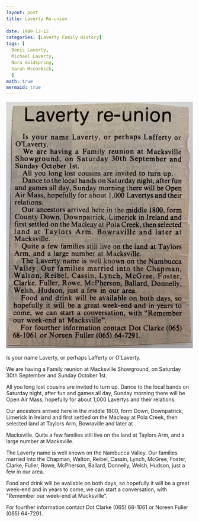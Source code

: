 ```yaml
---
layout: post
title: Laverty Re-union

date: 1989-12-12
categories: [Laverty Family History]
tags: [
  Denis Laverty, 
  Michael Laverty,
  Nora Goldspring,
  Sarah Mccormick,
  ]
math: true
mermaid: true
---
```


![](/assets/img/laverty/reunion-laverty-reunion.jpg)

Is your name Laverty, or perhaps Lafferty or O'Laverty.

We are having a Family reunion at Macksville Showground, on Saturday 30th September and Sunday October 1st.

All you long lost cousins are invited to turn up. Dance to the local bands on Saturday night, after fun and games all day, Sunday morning there will be Open Air Mass, hopefully for about 1,000 Lavertys and their relations.

Our ancestors arrived here in the middle 1800, form Down, Downpatrick, Limerick in Ireland and first settled on the Macleay at Pola Creek, then selected land at Taylors Arm, Bowraville and later at

Macksville. Quite a few families still live on the land at Taylors Arm, and a large number at Macksville.

The Laverty name is well known on the Nambucca Valley. Our families married into the Chapman, Walton, Reibel, Cassin, Lynch, McGree, Foster, Clarke, Fuller, Rowe, McPherson, Ballard, Donnelly, Welsh, Hudson, just a few in our area.

Food and drink will be available on both days, so hopefully it will be a great week-end and in years to come, we can start a conversation, with "Remember our week-end at Macksville".

For fourther information contact Dot Clarke (065) 68-1061 or Noreen Fuller (065) 64-7291.

